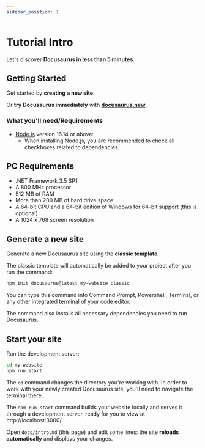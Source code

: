 ```yaml
---
sidebar_position: 1
---
```


# Tutorial Intro

Let's discover **Docusaurus in less than 5 minutes**.

## Getting Started

Get started by **creating a new site**.

Or **try Docusaurus immediately** with **[docusaurus.new](https://docusaurus.new)**.

### What you'll need/Requirements

- [Node.js](https://nodejs.org/en/download/) version 16.14 or above:
  - When installing Node.js, you are recommended to check all checkboxes related to dependencies.
## PC Requirements
- .NET Framework 3.5 SP1
- A 800 MHz processor
- 512 MB of RAM
- More than 200 MB of hard drive space
- A 64-bit CPU and a 64-bit edition of Windows for 64-bit support (this is optional)
- A 1024 x 768 screen resolution

## Generate a new site

Generate a new Docusaurus site using the **classic template**.

The classic template will automatically be added to your project after you run the command:

```bash
npm init docusaurus@latest my-website classic
```

You can type this command into Command Prompt, Powershell, Terminal, or any other integrated terminal of your code editor.

The command also installs all necessary dependencies you need to run Docusaurus.

## Start your site

Run the development server:

```bash
cd my-website
npm run start
```

The `cd` command changes the directory you're working with. In order to work with your newly created Docusaurus site, you'll need to navigate the terminal there.

The `npm run start` command builds your website locally and serves it through a development server, ready for you to view at http://localhost:3000/.

Open `docs/intro.md` (this page) and edit some lines: the site **reloads automatically** and displays your changes.
